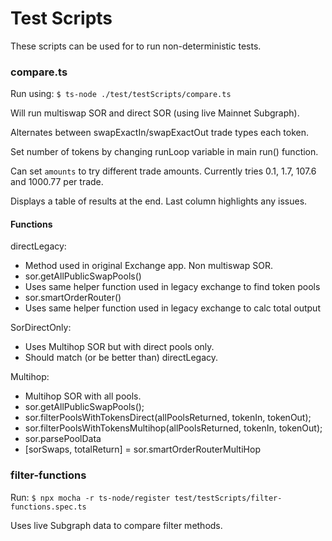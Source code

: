 # Test Scripts

These scripts can be used for to run non-deterministic tests.

### compare.ts

Run using: `$ ts-node ./test/testScripts/compare.ts`

Will run multiswap SOR and direct SOR (using live Mainnet Subgraph).

Alternates between swapExactIn/swapExactOut trade types each token.

Set number of tokens by changing runLoop variable in main run() function.

Can set `amounts` to try different trade amounts. Currently tries 0.1, 1.7, 107.6 and 1000.77 per trade.

Displays a table of results at the end. Last column highlights any issues.

#### Functions

directLegacy:

-   Method used in original Exchange app. Non multiswap SOR.
-   sor.getAllPublicSwapPools()
-   Uses same helper function used in legacy exchange to find token pools
-   sor.smartOrderRouter()
-   Uses same helper function used in legacy exchange to calc total output

SorDirectOnly:

-   Uses Multihop SOR but with direct pools only.
-   Should match (or be better than) directLegacy.

Multihop:

-   Multihop SOR with all pools.
-   sor.getAllPublicSwapPools();
-   sor.filterPoolsWithTokensDirect(allPoolsReturned, tokenIn, tokenOut);
-   sor.filterPoolsWithTokensMultihop(allPoolsReturned, tokenIn, tokenOut);
-   sor.parsePoolData
-   [sorSwaps, totalReturn] = sor.smartOrderRouterMultiHop

### filter-functions

Run: `$ npx mocha -r ts-node/register test/testScripts/filter-functions.spec.ts`

Uses live Subgraph data to compare filter methods.
